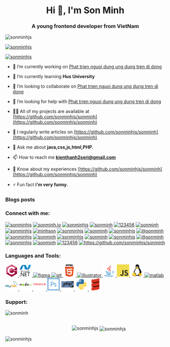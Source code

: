 <h1 align="center">Hi 👋, I'm Son Minh</h1>
<h3 align="center">A young frontend developer from VietNam</h3>

<p align="left"> <img src="https://komarev.com/ghpvc/?username=sonminhjs&label=Profile%20views&color=0e75b6&style=flat" alt="sonminhjs" /> </p>

<p align="left"> <a href="https://github.com/ryo-ma/github-profile-trophy"><img src="https://github-profile-trophy.vercel.app/?username=sonminhjs" alt="sonminhjs" /></a> </p>

<p align="left"> <a href="https://twitter.com/sonminhjs" target="blank"><img src="https://img.shields.io/twitter/follow/sonminhjs?logo=twitter&style=for-the-badge" alt="sonminhjs" /></a> </p>

- 🔭 I’m currently working on [Phat trien nguoi dung ung dung tren di dong](https://github.com/sonminhjs/sonminh)

- 🌱 I’m currently learning **Hus University**

- 👯 I’m looking to collaborate on [Phat trien nguoi dung ung dung tren di dong](https://github.com/sonminhjs/sonminh)

- 🤝 I’m looking for help with [Phat trien nguoi dung ung dung tren di dong](https://github.com/sonminhjs/sonminh)

- 👨‍💻 All of my projects are available at [https://github.com/sonminhjs/sonminh](https://github.com/sonminhjs/sonminh)

- 📝 I regularly write articles on [https://github.com/sonminhjs/sonminh](https://github.com/sonminhjs/sonminh)

- 💬 Ask me about **java,css,js,html,PHP.**

- 📫 How to reach me **kienthanh2seri@gmail.com**

- 📄 Know about my experiences [https://github.com/sonminhjs/sonminh](https://github.com/sonminhjs/sonminh)

- ⚡ Fun fact **i'm very funny.**

### Blogs posts
<!-- BLOG-POST-LIST:START -->
<!-- BLOG-POST-LIST:END -->

<h3 align="left">Connect with me:</h3>
<p align="left">
<a href="https://codepen.io/sonminhjs" target="blank"><img align="center" src="https://raw.githubusercontent.com/rahuldkjain/github-profile-readme-generator/master/src/images/icons/Social/codepen.svg" alt="sonminhjs" height="30" width="40" /></a>
<a href="https://dev.to/sonminh.io" target="blank"><img align="center" src="https://cdn.jsdelivr.net/npm/simple-icons@3.0.1/icons/dev-dot-to.svg" alt="sonminh.io" height="30" width="40" /></a>
<a href="https://twitter.com/sonminhjs" target="blank"><img align="center" src="https://raw.githubusercontent.com/rahuldkjain/github-profile-readme-generator/master/src/images/icons/Social/twitter.svg" alt="sonminhjs" height="30" width="40" /></a>
<a href="https://linkedin.com/in/sonminh" target="blank"><img align="center" src="https://raw.githubusercontent.com/rahuldkjain/github-profile-readme-generator/master/src/images/icons/Social/linked-in-alt.svg" alt="sonminh" height="30" width="40" /></a>
<a href="https://stackoverflow.com/users/123456" target="blank"><img align="center" src="https://raw.githubusercontent.com/rahuldkjain/github-profile-readme-generator/master/src/images/icons/Social/stack-overflow.svg" alt="123456" height="30" width="40" /></a>
<a href="https://codesandbox.com/sonminh" target="blank"><img align="center" src="https://cdn.jsdelivr.net/npm/simple-icons@3.0.1/icons/codesandbox.svg" alt="sonminh" height="30" width="40" /></a>
<a href="https://kaggle.com/sonminhjs" target="blank"><img align="center" src="https://raw.githubusercontent.com/rahuldkjain/github-profile-readme-generator/master/src/images/icons/Social/kaggle.svg" alt="sonminhjs" height="30" width="40" /></a>
<a href="https://fb.com/minhson" target="blank"><img align="center" src="https://raw.githubusercontent.com/rahuldkjain/github-profile-readme-generator/master/src/images/icons/Social/facebook.svg" alt="minhson" height="30" width="40" /></a>
<a href="https://instagram.com/sonminhjs" target="blank"><img align="center" src="https://raw.githubusercontent.com/rahuldkjain/github-profile-readme-generator/master/src/images/icons/Social/instagram.svg" alt="sonminhjs" height="30" width="40" /></a>
<a href="https://dribbble.com/sonminh" target="blank"><img align="center" src="https://raw.githubusercontent.com/rahuldkjain/github-profile-readme-generator/master/src/images/icons/Social/dribbble.svg" alt="sonminh" height="30" width="40" /></a>
<a href="https://www.behance.net/sonminhjs" target="blank"><img align="center" src="https://raw.githubusercontent.com/rahuldkjain/github-profile-readme-generator/master/src/images/icons/Social/behance.svg" alt="sonminhjs" height="30" width="40" /></a>
<a href="https://medium.com/@sonminh" target="blank"><img align="center" src="https://raw.githubusercontent.com/rahuldkjain/github-profile-readme-generator/master/src/images/icons/Social/medium.svg" alt="@sonminh" height="30" width="40" /></a>
<a href="https://www.youtube.com/c/sonminhjs" target="blank"><img align="center" src="https://raw.githubusercontent.com/rahuldkjain/github-profile-readme-generator/master/src/images/icons/Social/youtube.svg" alt="sonminhjs" height="30" width="40" /></a>
<a href="https://www.codechef.com/users/sonminh" target="blank"><img align="center" src="https://cdn.jsdelivr.net/npm/simple-icons@3.1.0/icons/codechef.svg" alt="sonminh" height="30" width="40" /></a>
<a href="https://www.hackerrank.com/sonminhjs" target="blank"><img align="center" src="https://raw.githubusercontent.com/rahuldkjain/github-profile-readme-generator/master/src/images/icons/Social/hackerrank.svg" alt="sonminhjs" height="30" width="40" /></a>
<a href="https://codeforces.com/profile/sonminh" target="blank"><img align="center" src="https://cdn.jsdelivr.net/npm/simple-icons@3.0.1/icons/codeforces.svg" alt="sonminh" height="30" width="40" /></a>
<a href="https://www.leetcode.com/sonminhjs" target="blank"><img align="center" src="https://raw.githubusercontent.com/rahuldkjain/github-profile-readme-generator/master/src/images/icons/Social/leet-code.svg" alt="sonminhjs" height="30" width="40" /></a>
<a href="https://www.hackerearth.com/@sonminh" target="blank"><img align="center" src="https://raw.githubusercontent.com/rahuldkjain/github-profile-readme-generator/master/src/images/icons/Social/hackerearth.svg" alt="@sonminh" height="30" width="40" /></a>
<a href="https://auth.geeksforgeeks.org/user/sonminhjs" target="blank"><img align="center" src="https://raw.githubusercontent.com/rahuldkjain/github-profile-readme-generator/master/src/images/icons/Social/geeks-for-geeks.svg" alt="sonminhjs" height="30" width="40" /></a>
<a href="https://www.topcoder.com/members/sonminh" target="blank"><img align="center" src="https://cdn.jsdelivr.net/npm/simple-icons@3.0.1/icons/topcoder.svg" alt="sonminh" height="30" width="40" /></a>
<a href="https://discord.gg/123456" target="blank"><img align="center" src="https://raw.githubusercontent.com/rahuldkjain/github-profile-readme-generator/master/src/images/icons/Social/discord.svg" alt="123456" height="30" width="40" /></a>
<a href="/https://github.com/sonminhjs/sonminh" target="blank"><img align="center" src="https://raw.githubusercontent.com/rahuldkjain/github-profile-readme-generator/master/src/images/icons/Social/rss.svg" alt="https://github.com/sonminhjs/sonminh" height="30" width="40" /></a>
</p>

<h3 align="left">Languages and Tools:</h3>
<p align="left"> <a href="https://www.w3schools.com/cpp/" target="_blank"> <img src="https://raw.githubusercontent.com/devicons/devicon/master/icons/cplusplus/cplusplus-original.svg" alt="cplusplus" width="40" height="40"/> </a> <a href="https://dotnet.microsoft.com/" target="_blank"> <img src="https://raw.githubusercontent.com/devicons/devicon/master/icons/dot-net/dot-net-original-wordmark.svg" alt="dotnet" width="40" height="40"/> </a> <a href="https://www.figma.com/" target="_blank"> <img src="https://www.vectorlogo.zone/logos/figma/figma-icon.svg" alt="figma" width="40" height="40"/> </a> <a href="https://git-scm.com/" target="_blank"> <img src="https://www.vectorlogo.zone/logos/git-scm/git-scm-icon.svg" alt="git" width="40" height="40"/> </a> <a href="https://www.w3.org/html/" target="_blank"> <img src="https://raw.githubusercontent.com/devicons/devicon/master/icons/html5/html5-original-wordmark.svg" alt="html5" width="40" height="40"/> </a> <a href="https://www.adobe.com/in/products/illustrator.html" target="_blank"> <img src="https://www.vectorlogo.zone/logos/adobe_illustrator/adobe_illustrator-icon.svg" alt="illustrator" width="40" height="40"/> </a> <a href="https://www.java.com" target="_blank"> <img src="https://raw.githubusercontent.com/devicons/devicon/master/icons/java/java-original.svg" alt="java" width="40" height="40"/> </a> <a href="https://developer.mozilla.org/en-US/docs/Web/JavaScript" target="_blank"> <img src="https://raw.githubusercontent.com/devicons/devicon/master/icons/javascript/javascript-original.svg" alt="javascript" width="40" height="40"/> </a> <a href="https://www.linux.org/" target="_blank"> <img src="https://raw.githubusercontent.com/devicons/devicon/master/icons/linux/linux-original.svg" alt="linux" width="40" height="40"/> </a> <a href="https://www.mathworks.com/" target="_blank"> <img src="https://upload.wikimedia.org/wikipedia/commons/2/21/Matlab_Logo.png" alt="matlab" width="40" height="40"/> </a> <a href="https://www.mysql.com/" target="_blank"> <img src="https://raw.githubusercontent.com/devicons/devicon/master/icons/mysql/mysql-original-wordmark.svg" alt="mysql" width="40" height="40"/> </a> <a href="https://nodejs.org" target="_blank"> <img src="https://raw.githubusercontent.com/devicons/devicon/master/icons/nodejs/nodejs-original-wordmark.svg" alt="nodejs" width="40" height="40"/> </a> <a href="https://www.oracle.com/" target="_blank"> <img src="https://raw.githubusercontent.com/devicons/devicon/master/icons/oracle/oracle-original.svg" alt="oracle" width="40" height="40"/> </a> <a href="https://www.photoshop.com/en" target="_blank"> <img src="https://raw.githubusercontent.com/devicons/devicon/master/icons/photoshop/photoshop-line.svg" alt="photoshop" width="40" height="40"/> </a> <a href="https://www.php.net" target="_blank"> <img src="https://raw.githubusercontent.com/devicons/devicon/master/icons/php/php-original.svg" alt="php" width="40" height="40"/> </a> <a href="https://www.python.org" target="_blank"> <img src="https://raw.githubusercontent.com/devicons/devicon/master/icons/python/python-original.svg" alt="python" width="40" height="40"/> </a> <a href="https://www.scala-lang.org" target="_blank"> <img src="https://raw.githubusercontent.com/devicons/devicon/master/icons/scala/scala-original.svg" alt="scala" width="40" height="40"/> </a> </p>


<h3 align="left">Support:</h3>
<p><a href="https://www.buymeacoffee.com/sonminh"> <img align="left" src="https://cdn.buymeacoffee.com/buttons/v2/default-yellow.png" height="50" width="210" alt="sonminh" /></a></p><br><br>


<p><img align="left" src="https://github-readme-stats.vercel.app/api/top-langs?username=sonminhjs&show_icons=true&locale=en&layout=compact" alt="sonminhjs" /></p>

<p>&nbsp;<img align="center" src="https://github-readme-stats.vercel.app/api?username=sonminhjs&show_icons=true&locale=en" alt="sonminhjs" /></p>

<p><img align="center" src="https://github-readme-streak-stats.herokuapp.com/?user=sonminhjs&" alt="sonminhjs" /></p>

